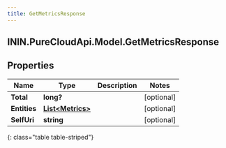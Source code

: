 ```yaml
---
title: GetMetricsResponse
---
```

## ININ.PureCloudApi.Model.GetMetricsResponse

## Properties

|Name | Type | Description | Notes|
|------------ | ------------- | ------------- | -------------|
| **Total** | **long?** |  | [optional] |
| **Entities** | [**List&lt;Metrics&gt;**](Metrics.html) |  | [optional] |
| **SelfUri** | **string** |  | [optional] |
{: class="table table-striped"}


